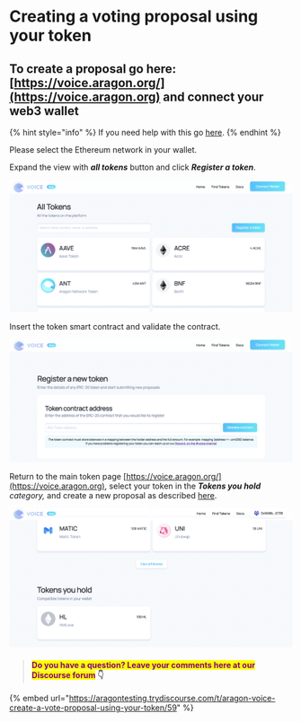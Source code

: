# Creating a voting proposal using your token

## To create a proposal go here:  [https://voice.aragon.org/](https://voice.aragon.org) and connect your web3 wallet

{% hint style="info" %}
If you need help with this go [here](../set-up-metamask/).
{% endhint %}

Please select the Ethereum network in your wallet.&#x20;

Expand the view with _**all tokens**_ button and click _**Register a token**_.

![](<../../../.gitbook/assets/Schermata 2022-02-11 alle 12.10.55.png>)

Insert the token smart contract and validate the contract.

![](<../../../.gitbook/assets/Schermata 2022-02-11 alle 12.14.27.png>)

Return to the main token page [https://voice.aragon.org/](https://voice.aragon.org), select your token in the _**Tokens you hold** category,_ and create a new proposal as described [here](how-to-create-a-proposal.md).

![](<../../../.gitbook/assets/Schermata 2022-02-11 alle 12.18.51.png>)

> #### <mark style="color:purple;">Do you have a question? Leave your comments here at our Discourse forum</mark> 👇

{% embed url="https://aragontesting.trydiscourse.com/t/aragon-voice-create-a-vote-proposal-using-your-token/59" %}

